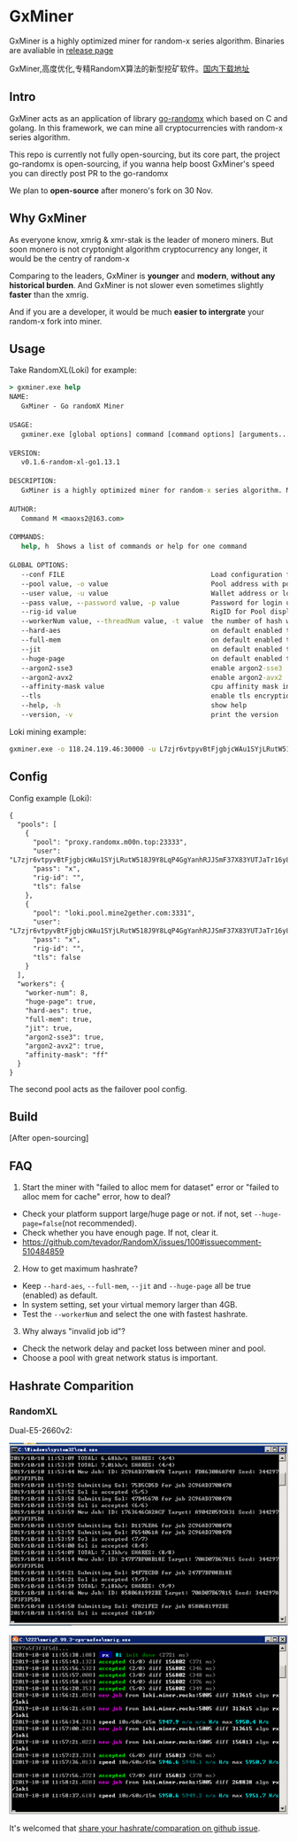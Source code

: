 # GxMiner

GxMiner is a highly optimized miner for random-x series algorithm. Binaries are avaliable in [release page](https://github.com/maoxs2/GxMiner/releases)

GxMiner,高度优化,专精RandomX算法的新型挖矿软件。[国内下载地址](https://gitee.com/Command/GxMiner/releases)

## Intro

GxMiner acts as an application of library [go-randomx](https://github.com/maoxs2/go-randomx) which based on C and golang. In this framework, we can mine all cryptocurrencies with random-x series algorithm.

This repo is currently not fully open-sourcing, but its core part, the project go-randomx is open-sourcing, if you wanna help boost GxMiner's speed you can directly post PR to the go-randomx

We plan to **open-source** after monero's fork on 30 Nov.

## Why GxMiner

As everyone know, xmrig & xmr-stak is the leader of monero miners. But soon monero is not cryptonight algorithm cryptocurrency any longer, it would be the centry of random-x

Comparing to the leaders, GxMiner is **younger** and **modern**, **without any historical burden**. And GxMiner is not slower even sometimes slightly **faster** than the xmrig.

And if you are a developer, it would be much **easier to intergrate** your random-x fork into miner.

## Usage

Take RandomXL(Loki) for example:

```cmd
> gxminer.exe help
NAME:
   GxMiner - Go randomX Miner

USAGE:
   gxminer.exe [global options] command [command options] [arguments...]

VERSION:
   v0.1.6-random-xl-go1.13.1

DESCRIPTION:
   GxMiner is a highly optimized miner for random-x series algorithm. Make sure you have downloaded from the official page[https://github.com/maoxs2/gxminer]. If you have any problem or advice please take the issue here[https://github.com/maoxs2/gxminer/issues/new]

AUTHOR:
   Command M <maoxs2@163.com>

COMMANDS:
   help, h  Shows a list of commands or help for one command

GLOBAL OPTIONS:
   --conf FILE                                     Load configuration from FILE [config.json]
   --pool value, -o value                          Pool address with port, e.g. 192.168.1.100:3333 or mining.pool.com:3333
   --user value, -u value                          Wallet address or login username
   --pass value, --password value, -p value        Password for login username (default: "x")
   --rig-id value                                  RigID for Pool displaying (default: "GxMiner")
   --workerNum value, --threadNum value, -t value  the number of hash worker (default: 0)
   --hard-aes                                      on default enabled the hardware aes, using soft aes set this to false
   --full-mem                                      on default enabled the full mem, set false to disable
   --jit                                           on default enabled the jit boost, set false to disable
   --huge-page                                     on default enabled the huge/large page, set false to disable
   --argon2-sse3                                   enable argon2-sse3
   --argon2-avx2                                   enable argon2-avx2
   --affinity-mask value                           cpu affinity mask in hex (default: "ff")
   --tls                                           enable tls encryption in tcp transfer
   --help, -h                                      show help
   --version, -v                                   print the version

```

Loki mining example:

```bash
gxminer.exe -o 118.24.119.46:30000 -u L7zjr6vtpyvBtFjgbjcWAu1SYjLRutW518J9Y8LqP4GgYanhRJJSmF37X83YUTJaTr16y8RUtWynAM6DK6Jkx7qVUTMfFie
```
## Config

Config example (Loki):

```
{
  "pools": [
	{
      "pool": "proxy.randomx.m00n.top:23333",
      "user": "L7zjr6vtpyvBtFjgbjcWAu1SYjLRutW518J9Y8LqP4GgYanhRJJSmF37X83YUTJaTr16y8RUtWynAM6DK6Jkx7qVUTMfFie",
      "pass": "x",
      "rig-id": "",
      "tls": false
    },
    {
      "pool": "loki.pool.mine2gether.com:3331",
      "user": "L7zjr6vtpyvBtFjgbjcWAu1SYjLRutW518J9Y8LqP4GgYanhRJJSmF37X83YUTJaTr16y8RUtWynAM6DK6Jkx7qVUTMfFie",
      "pass": "x",
      "rig-id": "",
      "tls": false
    }
  ],
  "workers": {
    "worker-num": 8,
    "huge-page": true,
    "hard-aes": true,
    "full-mem": true,
    "jit": true,
    "argon2-sse3": true,
    "argon2-avx2": true,
    "affinity-mask": "ff"
  }
}
```

The second pool acts as the failover pool config.

## Build

[After open-sourcing]

## FAQ

1. Start the miner with "failed to alloc mem for dataset" error or "failed to alloc mem for cache" error, how to deal?

- Check your platform support large/huge page or not. if not, set `--huge-page=false`(not recommended).
- Check whether you have enough page. If not, clear it.
- https://github.com/tevador/RandomX/issues/100#issuecomment-510484859

2. How to get maximum hashrate?

- Keep `--hard-aes`, `--full-mem`, `--jit` and `--huge-page` all be true (enabled) as default. 
- In system setting, set your virtual memory larger than 4GB.
- Test the `--workerNum` and select the one with fastest hashrate.

3. Why always "invalid job id"?

- Check the network delay and packet loss between miner and pool. 
- Choose a pool with great network status is important.

## Hashrate Comparition

### RandomXL

Dual-E5-2660v2:

![GxMiner-v0.1.1-windows](./comparations/RandomXL/Dual-E5-2660v2/GxMiner-v0.1.1-windows.png)

![xmrig-v2.99.3-windows](./comparations/RandomXL/Dual-E5-2660v2/xmrig-v2.99.3-windows.png)

It's welcomed that [share your hashrate/comparation on github issue](https://github.com/maoxs2/open-grin-pool/issues/new).
